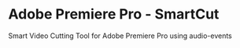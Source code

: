 # Adobe Premiere Pro - SmartCut

Smart Video Cutting Tool for Adobe Premiere Pro using audio-events

